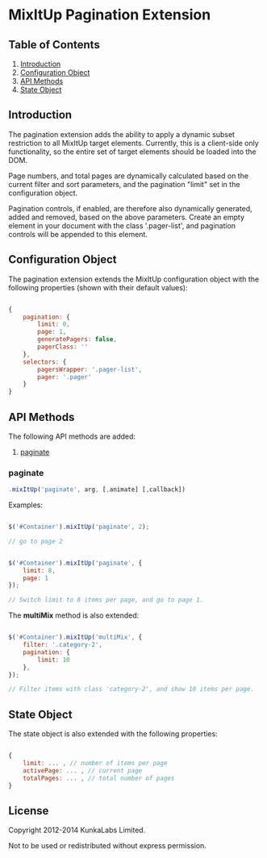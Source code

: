 MixItUp Pagination Extension
=========

## <a name='TOC'>Table of Contents</a>

1. [Introduction](#introduction)
1. [Configuration Object](#config)
1. [API Methods](#methods)
1. [State Object](#state)

## <a name='introduction'>Introduction</a>

The pagination extension adds the ability to apply a dynamic subset restriction to all MixItUp target elements. Currently, this is a client-side only functionality, so the entire set of target elements should be loaded into the DOM.

Page numbers, and total pages are dynamically calculated based on the current filter and sort parameters, and the pagination "limit" set in the configuration object.

Pagination controls, if enabled, are therefore also dynamically generated, added and removed, based on the above parameters. Create an empty element in your document with the class '.pager-list', and pagination controls will be appended to this element.

## <a name='config'>Configuration Object</a>

The pagination extension extends the MixItUp configuration object with the following properties (shown with their default values):

``` javascript

{
	pagination: {
		limit: 0,
		page: 1,
		generatePagers: false,
		pagerClass: ''
	},
	selectors: {
		pagersWrapper: '.pager-list',
		pager: '.pager'
	}
}

```

## <a name='methods'>API Methods</a>

The following API methods are added:

1. [paginate](#page)

### paginate

``` javascript
.mixItUp('paginate', arg, [,animate] [,callback])
```

Examples:

``` javascript

$('#Container').mixItUp('paginate', 2);

// go to page 2
```

``` javascript

$('#Container').mixItUp('paginate', {
	limit: 8,
	page: 1
});

// Switch limit to 8 items per page, and go to page 1.
```

The **multiMix** method is also extended:

``` javascript

$('#Container').mixItUp('multiMix', {
	filter: '.category-2',
	pagination: {
		limit: 10
	},
});

// Filter items with class 'category-2', and show 10 items per page.
```

## <a name='state'>State Object</a>

The state object is also extended with the following properties:

``` javascript

{
	limit: ... , // number of items per page
	activePage: ... , // current page
	totalPages: ... , // total number of pages
}

```

## License

Copyright 2012-2014 KunkaLabs Limited.

Not to be used or redistributed without express permission.
